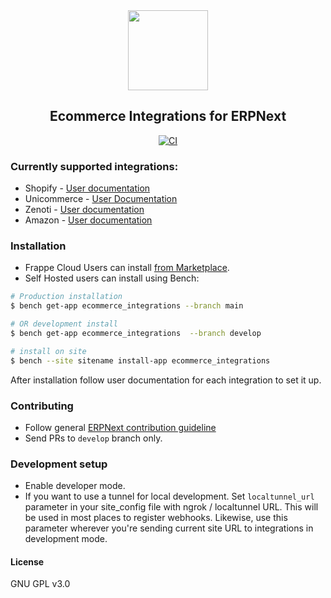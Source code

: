 <div align="center">
    <img src="https://frappecloud.com/files/ERPNext%20-%20Ecommerce%20Integrations.png" height="128">
    <h2>Ecommerce Integrations for ERPNext</h2>

[![CI](https://github.com/frappe/ecommerce_integrations/actions/workflows/ci.yml/badge.svg)](https://github.com/frappe/ecommerce_integrations/actions/workflows/ci.yml)
  
</div>

### Currently supported integrations:

- Shopify - [User documentation](https://docs.erpnext.com/docs/v13/user/manual/en/erpnext_integration/shopify_integration)
- Unicommerce - [User Documentation](https://docs.erpnext.com/docs/v13/user/manual/en/erpnext_integration/unicommerce_integration)
- Zenoti - [User documentation](https://docs.erpnext.com/docs/v13/user/manual/en/erpnext_integration/zenoti_integration)
- Amazon - [User documentation](https://docs.erpnext.com/docs/v13/user/manual/en/erpnext_integration/amazon_integration)


### Installation

- Frappe Cloud Users can install [from Marketplace](https://frappecloud.com/marketplace/apps/ecommerce-integrations).
- Self Hosted users can install using Bench:

```bash
# Production installation
$ bench get-app ecommerce_integrations --branch main

# OR development install
$ bench get-app ecommerce_integrations  --branch develop

# install on site
$ bench --site sitename install-app ecommerce_integrations
```

After installation follow user documentation for each integration to set it up.

### Contributing

- Follow general [ERPNext contribution guideline](https://github.com/frappe/erpnext/wiki/Contribution-Guidelines)
- Send PRs to `develop` branch only.

### Development setup

- Enable developer mode.
- If you want to use a tunnel for local development. Set `localtunnel_url` parameter in your site_config file with ngrok / localtunnel URL. This will be used in most places to register webhooks. Likewise, use this parameter wherever you're sending current site URL to integrations in development mode.


#### License

GNU GPL v3.0
